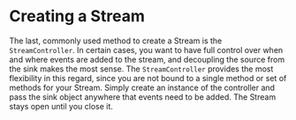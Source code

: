 # Creating a Stream

The last, commonly used method to create a Stream is the `StreamController`. In certain cases, you want to have full control over when and where events are added to the stream, and decoupling the source from the sink makes the most sense. The `StreamController` provides the most flexibility in this regard, since you are not bound to a single method or set of methods for your Stream. Simply create an instance of the controller and pass the sink object anywhere that events need to be added. The Stream stays open until you close it.
